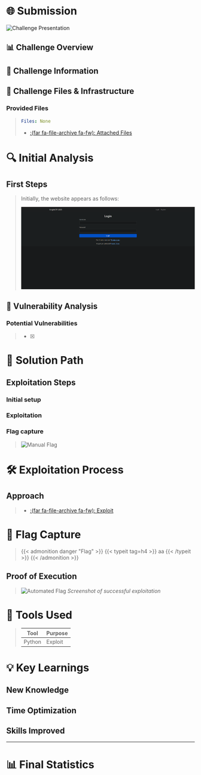 
# 🌐 Submission


![Challenge Presentation](/images//challenge_presentation.png "Challenge Presentation")

## 📊 Challenge Overview
>


## 📝 Challenge Information


## 🎯 Challenge Files & Infrastructure

### Provided Files
>```yaml
>Files: None
>```
>- [:(far fa-file-archive fa-fw): Attached Files](google_drive_link)

# 🔍 Initial Analysis

## First Steps
> Initially, the website appears as follows:
> 
> ![Site Presentation](/images//site_presentation.png "Site Presentation")
>

## 🔬 Vulnerability Analysis
### Potential Vulnerabilities
>- [x] 

# 🎯 Solution Path

## Exploitation Steps
### Initial setup
>   
>
>
### Exploitation
>   
>
>   
> 
>   
>
>
### Flag capture
>  
>   ![Manual Flag](/images//manual_flag.png "Manual Flag")

# 🛠️ Exploitation Process
## Approach
>
> 
> - [:(far fa-file-archive fa-fw): Exploit](/resources//exploit.py)

# 🚩 Flag Capture
>{{< admonition danger "Flag" >}}
{{< typeit tag=h4 >}}
aa
{{< /typeit >}}
>{{< /admonition >}}
>
## Proof of Execution
> ![Automated Flag](/images//automated_flag.png "Automated Flag")
>*Screenshot of successful exploitation*

# 🔧 Tools Used
>| Tool | Purpose |
>|------|---------|
>| Python | Exploit |

# 💡 Key Learnings
## New Knowledge
## Time Optimization
## Skills Improved

---
# 📊 Final Statistics

